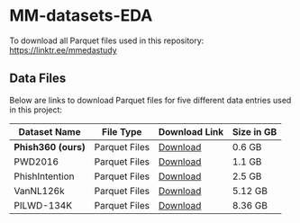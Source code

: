 # MM-datasets-EDA

To download all Parquet files used in this repository: https://linktr.ee/mmedastudy

## Data Files

Below are links to download Parquet files for five different data entries used in this project:

| Dataset Name | File Type              | Download Link                             | Size in GB   |
|--------------|------------------------|-------------------------------------------|--------------|
| **Phish360 (ours)** | Parquet Files    | [Download](https://drive.google.com/drive/u/3/folders/1ulQYtb63pZlhgcKMuTeiDze1onsY1yKT)        | 0.6 GB
| PWD2016       | Parquet Files    | [Download](https://drive.google.com/drive/folders/1IWip7RW_p8iISYMAT-Db_pFIp4BWb_sn?usp=drive_link)        | 1.1 GB
| PhishIntention | Parquet Files    | [Download](https://drive.google.com/drive/folders/1VsApDC3kYFu7HJ2joYN-klG4jIvOQLkQ?usp=drive_link)        | 2.5 GB
| VanNL126k | Parquet Files    | [Download](https://drive.google.com/drive/folders/1JzcYGREyEewglE-uWWZqdQA8Sz0iBiWh?usp=drive_link)        | 5.12 GB
| PILWD-134K | Parquet Files    | [Download](https://drive.google.com/drive/u/4/folders/1TYwUehoq4pFGYnvn8iXQqtSbS788mgLi)        | 8.36 GB
